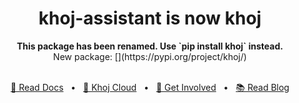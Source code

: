 <h1 align="center">khoj-assistant is now khoj</h1>

<div align="center">
<b>This package has been renamed. Use `pip install khoj` instead.</b>
<br />
New package: [](https://pypi.org/project/khoj/)
</div>

<br />

<div align="center">

[🤖 Read Docs](https://docs.khoj.dev)
<span>&nbsp;&nbsp;•&nbsp;&nbsp;</span>
[🏮 Khoj Cloud](https://khoj.dev)
<span>&nbsp;&nbsp;•&nbsp;&nbsp;</span>
[💬 Get Involved](https://discord.gg/BDgyabRM6e)
<span>&nbsp;&nbsp;•&nbsp;&nbsp;</span>
[📚 Read Blog](https://blog.khoj.dev)

</div>
